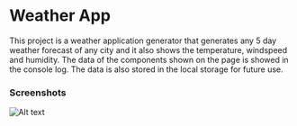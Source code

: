# Weather App

This project is a weather application generator that generates any 5 day weather forecast of any city and it also shows the temperature, windspeed and humidity. The data of the components shown on the page is showed in the console log. The data is also stored in the local storage for future use.
 ### Screenshots

![Alt text](<Screenshot 2023-09-22 at 4.41.40 PM.png>)